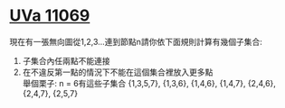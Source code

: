 # [UVa 11069](https://vjudge.net/problem/UVA-11069)
現在有一張無向圖從1,2,3...連到節點n請你依下面規則計算有幾個子集合:  
1. 子集合內任兩點不能連接  
2. 在不違反第一點的情況下不能在這個集合裡放入更多點  
舉個栗子: n = 6有這些子集合 {1,3,5,7}, {1,3,6}, {1,4,6}, {1,4,7}, {2,4,6}, {2,4,7}, {2,5,7}
